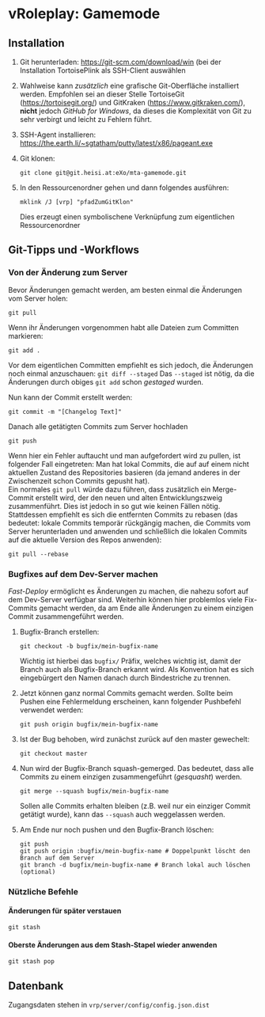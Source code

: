 # vRoleplay: Gamemode
## Installation
1. Git herunterladen: https://git-scm.com/download/win (bei der Installation TortoisePlink als SSH-Client auswählen
2. Wahlweise kann _zusätzlich_ eine grafische Git-Oberfläche installiert werden.
   Empfohlen sei an dieser Stelle TortoiseGit (https://tortoisegit.org/) und
   GitKraken (https://www.gitkraken.com/), __nicht__ jedoch _GitHub for Windows_, da
   dieses die Komplexität von Git zu sehr verbirgt und leicht zu Fehlern führt.
3. SSH-Agent installieren: https://the.earth.li/~sgtatham/putty/latest/x86/pageant.exe
4. Git klonen:

    ```
    git clone git@git.heisi.at:eXo/mta-gamemode.git
    ```
5. In den Ressourcenordner gehen und dann folgendes ausführen:

    ```
    mklink /J [vrp] "pfadZumGitKlon"
    ```
    Dies erzeugt einen symbolischene Verknüpfung zum eigentlichen Ressourcenordner

## Git-Tipps und -Workflows
### Von der Änderung zum Server
Bevor Änderungen gemacht werden, am besten einmal die Änderungen vom Server holen:
```
git pull
```

Wenn ihr Änderungen vorgenommen habt alle Dateien zum Committen markieren:
```
git add .
```

Vor dem eigentlichen Committen empfiehlt es sich jedoch, die Änderungen noch einmal anzuschauen:
```git diff --staged```
Das `--staged` ist nötig, da die Änderungen durch obiges `git add` schon _gestaged_ wurden.

Nun kann der Commit erstellt werden:
```
git commit -m "[Changelog Text]"
```

Danach alle getätigten Commits zum Server hochladen
```
git push
```

Wenn hier ein Fehler auftaucht und man aufgefordert wird zu pullen, ist folgender Fall eingetreten:
Man hat lokal Commits, die auf auf einem nicht aktuellen Zustand des Repositories basieren (da jemand anderes
in der Zwischenzeit schon Commits gepusht hat).   
Ein normales `git pull` würde dazu führen, dass zusätzlich ein Merge-Commit erstellt wird, der den neuen und alten Entwicklungszweig zusammenführt.
Dies ist jedoch in so gut wie keinen Fällen nötig. Stattdessen empfiehlt es sich die entfernten Commits zu rebasen
(das bedeutet: lokale Commits temporär rückgängig machen, die Commits vom Server herunterladen und anwenden und schließlich die lokalen Commits auf
die aktuelle Version des Repos anwenden):
```
git pull --rebase
```

### Bugfixes auf dem Dev-Server machen
_Fast-Deploy_ ermöglicht es Änderungen zu machen, die nahezu sofort auf dem Dev-Server verfügbar sind.
Weiterhin können hier problemlos viele Fix-Commits gemacht werden, da am Ende alle Änderungen zu einem einzigen Commit zusammengeführt werden.

1. Bugfix-Branch erstellen:

    ```
    git checkout -b bugfix/mein-bugfix-name
    ```
   Wichtig ist hierbei das `bugfix/` Präfix, welches wichtig ist, damit der Branch auch als Bugfix-Branch erkannt wird.
   Als Konvention hat es sich eingebürgert den Namen danach durch Bindestriche zu trennen.
2. Jetzt können ganz normal Commits gemacht werden. Sollte beim Pushen eine Fehlermeldung erscheinen, kann folgender Pushbefehl verwendet werden:

    ```
    git push origin bugfix/mein-bugfix-name
    ```
3. Ist der Bug behoben, wird zunächst zurück auf den master gewechelt:

    ```
    git checkout master
    ```
4. Nun wird der Bugfix-Branch squash-gemerged. Das bedeutet, dass alle Commits zu einem einzigen zusammengeführt (_gesquasht_) werden.

    ```
   git merge --squash bugfix/mein-bugfix-name
   ```
   Sollen alle Commits erhalten bleiben (z.B. weil nur ein einziger Commit getätigt wurde), kann das `--squash` auch weggelassen werden.
5. Am Ende nur noch pushen und den Bugfix-Branch löschen:

    ```
    git push
    git push origin :bugfix/mein-bugfix-name # Doppelpunkt löscht den Branch auf dem Server
    git branch -d bugfix/mein-bugfix-name # Branch lokal auch löschen (optional)
    ```

### Nützliche Befehle
#### Änderungen für später verstauen
```
git stash
```

#### Oberste Änderungen aus dem Stash-Stapel wieder anwenden
```
git stash pop
```


## Datenbank
Zugangsdaten stehen in `vrp/server/config/config.json.dist`
